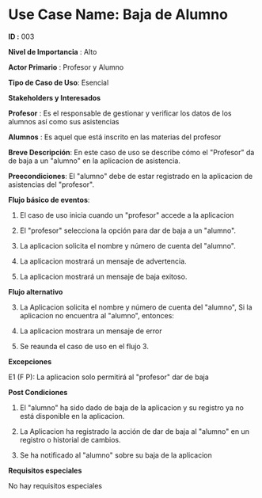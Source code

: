 # **Use Case Name:** Baja de Alumno
**ID :** 003

**Nivel de Importancia** : Alto

**Actor Primario** : Profesor y Alumno

**Tipo de Caso de Uso**: Esencial

**Stakeholders y Interesados**

**Profesor** : Es el responsable de gestionar y verificar los datos de los alumnos así como sus asistencias 

**Alumnos** : Es aquel que está inscrito en las materias del profesor 

**Breve Descripción**: En este caso de uso se describe cómo el "Profesor" da de baja a un "alumno" en la aplicacion de asistencia. 

**Preecondiciones**: El "alumno" debe de estar registrado en la aplicacion de asistencias del "profesor".

**Flujo básico de eventos**:
 
1. 	El caso de uso inicia cuando un "profesor" accede a la aplicacion

2.	El "profesor" selecciona la opción para dar de baja a un "alumno".

3.	La aplicacion solicita el nombre y número de cuenta del "alumno". 	

4.  La aplicacion mostrará un mensaje de advertencia. 

5. 	La aplicacion mostrará un mensaje de baja exitoso.
 	

**Flujo alternativo** 

 3. La Aplicacion solicita el nombre y número de cuenta del "alumno", Si la aplicacion no encuentra al "alumno", entonces:
 
 4. La aplicacion mostrara un mensaje de error
 5. Se reaunda el caso de uso en el flujo 3.

**Excepciones**

E1 (F P): La aplicacion solo permitirá al "profesor" dar de baja 

**Post Condiciones** 

1. El "alumno" ha sido dado de baja de la aplicacion y su registro ya no está disponible en la aplicacion.

2. La Aplicacion ha registrado la acción de dar de baja al "alumno" en un registro o historial de cambios.

3. Se ha notificado al "alumno" sobre su baja de la aplicacion

**Requisitos especiales**

No hay requisitos especiales
